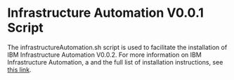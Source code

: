 # Infrastructure Automation V0.0.1 Script

The infrastructureAutomation.sh script is used to facilitate the installation of IBM Infrastructure Automation V0.0.2. For more information on IBM Infrastructure Automation, a and the full list of installation instructions, see [this link](https://www.ibm.com/docs/en/cloud-paks/cp-waiops/3.2.0?topic=installing-infrastructure-automation).
